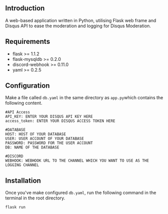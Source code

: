 ## Introduction
A web-based application written in Python, utilising Flask web frame and Disqus API to ease the moderation and logging for Disqus Moderation.

## Requirements
* flask >= 1.1.2
* flask-mysqldb >= 0.2.0
* discord-webhook >= 0.11.0
* yaml >= 0.2.5


## Configuration

Make a file called ```db.yaml``` in the same directory as ```app.py```which contains the following content.

```
#API Access
API_KEY: ENTER YOUR DISQUS API KEY HERE
access_token: ENTER YOUR DISQUS ACCESS TOKEN HERE

#DATABASE
HOST: HOST OF YOUR DATABASE
USER: USER ACCOUNT OF YOUR DATABASE
PASSWORD: PASSWORD FOR THE USER ACCOUNT
DB: NAME OF THE DATABASE

#DISCORD
WEBHOOK: WEBHOOK URL TO THE CHANNEL WHICH YOU WANT TO USE AS THE LOGGING CHANNEL
```


## Installation

Once you've make configured ```db.yaml```, run the following command in the terminal in the root directory.

```flask run```
